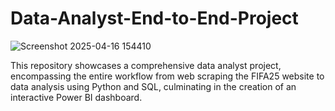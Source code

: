 # Data-Analyst-End-to-End-Project
![Screenshot 2025-04-16 154410](https://github.com/user-attachments/assets/6e4d3998-25b5-4a11-83da-ebdcf1bba14f)


This repository showcases a comprehensive data analyst project, encompassing the entire workflow from web scraping the FIFA25 website to data analysis using Python and SQL, culminating in the creation of an interactive Power BI dashboard.
